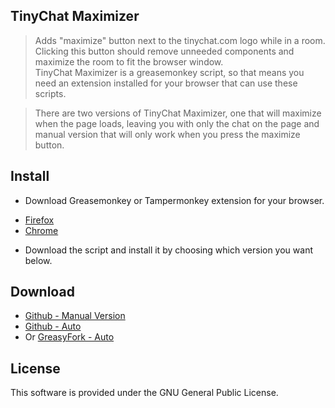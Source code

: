 ## TinyChat Maximizer
> Adds "maximize" button next to the tinychat.com logo while in a room. Clicking this button should remove unneeded components and maximize the room to fit the browser window.  
> TinyChat Maximizer is a greasemonkey script, so that means you need an extension installed for your browser that can use these scripts.

> There are two versions of TinyChat Maximizer, one that will maximize when the page loads, leaving you with only the chat on the page and manual version that will only work when you press the maximize button.

## Install
 + Download Greasemonkey or Tampermonkey extension for your browser.
  * [Firefox](https://addons.mozilla.org/en-US/firefox/addon/greasemonkey/)
  * [Chrome](https://chrome.google.com/webstore/detail/tampermonkey/dhdgffkkebhmkfjojejmpbldmpobfkfo)
 + Download the script and install it by choosing which version you want below.

## Download
  * [Github - Manual Version](https://github.com/tomtom9749/TinyChat-Maximizer/raw/master/Tinychat_Maximizer_Manual.user.js)
  * [Github - Auto](https://github.com/tomtom9749/TinyChat-Maximizer/raw/master/Tinychat_Maximizer.user.js)
  * Or [GreasyFork - Auto](https://greasyfork.org/en/scripts/10112-tinychat-maximizer)


## License
This software is provided under the GNU General Public License.
